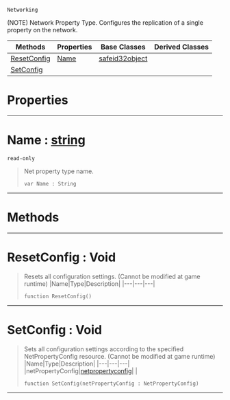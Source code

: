  `Networking`



(NOTE) Network Property Type. Configures the replication of a single property on the network.

|Methods|Properties|Base Classes|Derived Classes|
|---|---|---|---|
|[ ResetConfig](https://github.com/zeroengineteam/ZeroDocs/blob/master/code_reference/class_reference/netpropertytype.markdown#resetconfig-void)|[ Name](https://github.com/zeroengineteam/ZeroDocs/blob/master/code_reference/class_reference/netpropertytype.markdown#name-zero-engine-documen)|[safeid32object](https://github.com/zeroengineteam/ZeroDocs/blob/master/code_reference/class_reference/safeid32object.markdown)| |
|[ SetConfig](https://github.com/zeroengineteam/ZeroDocs/blob/master/code_reference/class_reference/netpropertytype.markdown#setconfig-void)| | | |


 #  Properties


---  
 #  Name : [string](https://github.com/zeroengineteam/ZeroDocs/blob/master/code_reference/zilch_base_types/string.markdown)

 `read-only`

> Net property type name.
> ``` lang=cpp, name=Zilch
> var Name : String


---  
 #  Methods


---  
 #  ResetConfig : Void

> Resets all configuration settings. (Cannot be modified at game runtime)
> |Name|Type|Description|
> |---|---|---|
> ``` lang=cpp, name=Zilch
> function ResetConfig()
> ``` 


---  
 #  SetConfig : Void

> Sets all configuration settings according to the specified NetPropertyConfig resource. (Cannot be modified at game runtime)
> |Name|Type|Description|
> |---|---|---|
> |netPropertyConfig|[netpropertyconfig](https://github.com/zeroengineteam/ZeroDocs/blob/master/code_reference/class_reference/netpropertyconfig.markdown)| |
> ``` lang=cpp, name=Zilch
> function SetConfig(netPropertyConfig : NetPropertyConfig)
> ``` 


---  
 

 